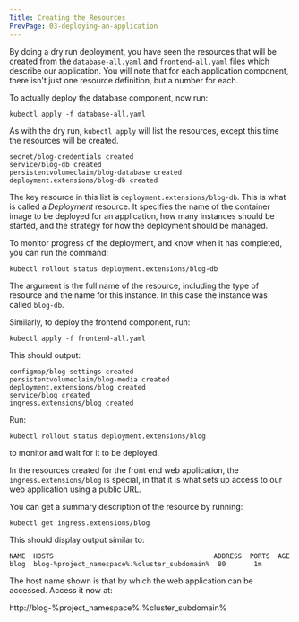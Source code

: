 ```yaml
---
Title: Creating the Resources
PrevPage: 03-deploying-an-application
---
```


By doing a dry run deployment, you have seen the resources that will be created from the `database-all.yaml` and `frontend-all.yaml` files which describe our application. You will note that for each application component, there isn't just one resource definition, but a number for each.

To actually deploy the database component, now run:

```execute
kubectl apply -f database-all.yaml
```

As with the dry run, `kubectl apply` will list the resources, except this time the resources will be created.

```
secret/blog-credentials created
service/blog-db created
persistentvolumeclaim/blog-database created
deployment.extensions/blog-db created
```

The key resource in this list is `deployment.extensions/blog-db`. This is what is called a _Deployment_ resource. It specifies the name of the container image to be deployed for an application, how many instances should be started, and the strategy for how the deployment should be managed.

To monitor progress of the deployment, and know when it has completed, you can run the command:

```execute
kubectl rollout status deployment.extensions/blog-db
```

The argument is the full name of the resource, including the type of resource and the name for this instance. In this case the instance was called `blog-db`.

Similarly, to deploy the frontend component, run:

```execute
kubectl apply -f frontend-all.yaml
```

This should output:

```
configmap/blog-settings created
persistentvolumeclaim/blog-media created
deployment.extensions/blog created
service/blog created
ingress.extensions/blog created
```

Run:

```execute
kubectl rollout status deployment.extensions/blog
```

to monitor and wait for it to be deployed.

In the resources created for the front end web application, the `ingress.extensions/blog` is special, in that it is what sets up access to our web application using a public URL.

You can get a summary description of the resource by running:

```execute
kubectl get ingress.extensions/blog
```

This should display output similar to:

```
NAME  HOSTS                                        ADDRESS  PORTS  AGE
blog  blog-%project_namespace%.%cluster_subdomain%  80       1m
```

The host name shown is that by which the web application can be accessed. Access it now at:

http://blog-%project_namespace%.%cluster_subdomain%
